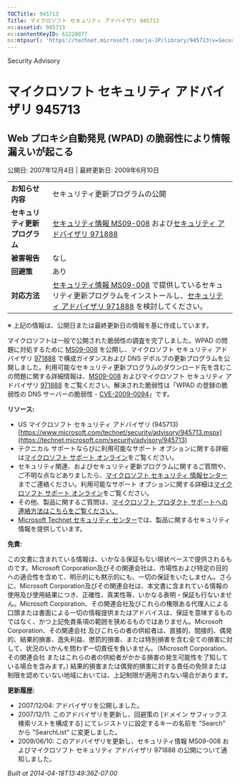 ```yaml
---
TOCTitle: 945713
Title: マイクロソフト セキュリティ アドバイザリ 945713
ms:assetid: 945713
ms:contentKeyID: 61228077
ms:mtpsurl: 'https://technet.microsoft.com/ja-JP/library/945713(v=Security.10)'
---
```


Security Advisory

マイクロソフト セキュリティ アドバイザリ 945713
===============================================

Web プロキシ自動発見 (WPAD) の脆弱性により情報漏えいが起こる
------------------------------------------------------------

公開日: 2007年12月4日 | 最終更新日: 2009年6月10日

|                                |                                                                                                                                                                                                                                                               |
|--------------------------------|---------------------------------------------------------------------------------------------------------------------------------------------------------------------------------------------------------------------------------------------------------------|
| **お知らせ内容**               | セキュリティ更新プログラムの公開                                                                                                                                                                                                                              |
| **セキュリティ更新プログラム** | [セキュリティ情報 MS09-008](https://technet.microsoft.com/security/bulletin/ms09-008) および[セキュリティ アドバイザリ 971888](https://technet.microsoft.com/security/advisory/971888)                                                                          |
| **被害報告**                   | なし                                                                                                                                                                                                                                                          |
| **回避策**                     | あり                                                                                                                                                                                                                                                          |
| **対応方法**                   | [セキュリティ情報 MS09-008](https://technet.microsoft.com/security/bulletin/ms09-008) で提供しているセキュリティ更新プログラムをインストールし、[セキュリティ アドバイザリ 971888](https://technet.microsoft.com/security/advisory/971888) を検討してください。 |

※ 上記の情報は、公開日または最終更新日の情報を基に作成しています。

マイクロソフトは一般で公開された脆弱性の調査を完了しました。WPAD の問題に対処するために [MS09-008](https://technet.microsoft.com/security/bulletin/ms09-008) を公開し、マイクロソフト セキュリティ アドバイザリ [971888](https://technet.microsoft.com/security/advisory/971888) で構成ガイダンスおよび DNS デボルブの更新プログラムを公開しました。利用可能なセキュリティ更新プログラムのダウンロード先を含むこの問題に関する詳細情報は、[MS09-008](https://technet.microsoft.com/security/bulletin/ms09-008) およびマイクロソフト セキュリティ アドバイザリ [971888](https://technet.microsoft.com/security/advisory/971888) をご覧ください。解決された脆弱性は「WPAD の登録の脆弱性の DNS サーバーの脆弱性 - [CVE-2009-0094](https://www.cve.mitre.org/cgi-bin/cvename.cgi?name=cve-2009-0094)」です。

**リソース:**

-   US マイクロソフト セキュリティ アドバイザリ (945713)
    [https://www.microsoft.com/technet/security/advisory/945713.mspx](https://technet.microsoft.com/security/advisory/945713)
-   テクニカル サポートならびに利用可能なサポート オプションに関する詳細は[マイクロソフト サポート オンライン](https://support.microsoft.com/)をご覧ください。
-   セキュリティ関連、およびセキュリティ更新プログラムに関するご質問や、ご不明な点などありましたら、[マイクロソフト セキュリティ 情報センター](https://www.microsoft.com/japan/security/sicinfo.mspx)までご連絡ください。利用可能なサポート オプションに関する詳細は[マイクロソフト サポート オンライン](https://support.microsoft.com/)をご覧ください。
-   その他、製品に関するご質問は、[マイクロソフト プロダクト サポートへの連絡方法はこちらをご覧ください。](https://support.microsoft.com/select/?target=assistance)
-   [Microsoft Technet セキュリティ センター](https://technet.microsoft.com/ja-jp/security/default.aspx)では、製品に関するセキュリティ情報を提供しています。

**免責:**

この文書に含まれている情報は、いかなる保証もない現状ベースで提供されるものです。Microsoft Corporation及びその関連会社は、市場性および特定の目的への適合性を含めて、明示的にも黙示的にも、一切の保証をいたしません。さらに、Microsoft Corporation及びその関連会社は、本文書に含まれている情報の使用及び使用結果につき、正確性、真実性等、いかなる表明・保証も行ないません。Microsoft Corporation、その関連会社及びこれらの権限ある代理人による口頭または書面による一切の情報提供またはアドバイスは、保証を意味するものではなく、かつ上記免責条項の範囲を狭めるものではありません。Microsoft Corporation、その関連会社 及びこれらの者の供給者は、直接的、間接的、偶発的、結果的損害、逸失利益、懲罰的損害、または特別損害を含む全ての損害に対して、状況のいかんを問わず一切責任を負いません。（Microsoft Corporation、その関連会社 またはこれらの者の供給者がかかる損害の発生可能性を了知している場合を含みます。) 結果的損害または偶発的損害に対する責任の免除または制限を認めていない地域においては、上記制限が適用されない場合があります。

**更新履歴:**

-   2007/12/04: アドバイザリを公開しました。
-   2007/12/11: このアドバイザリを更新し、回避策の \[ドメイン サフィックス検索リストを構成する\] にてレジストリに設定するキーの名前を "Search" から "SearchList" に変更しました。
-   2009/06/10: このアドバイザリを更新し、セキュリティ情報 MS09-008 およびマイクロソフト セキュリティ アドバイザリ 971888 の公開について通知しました。

*Built at 2014-04-18T13:49:36Z-07:00*
